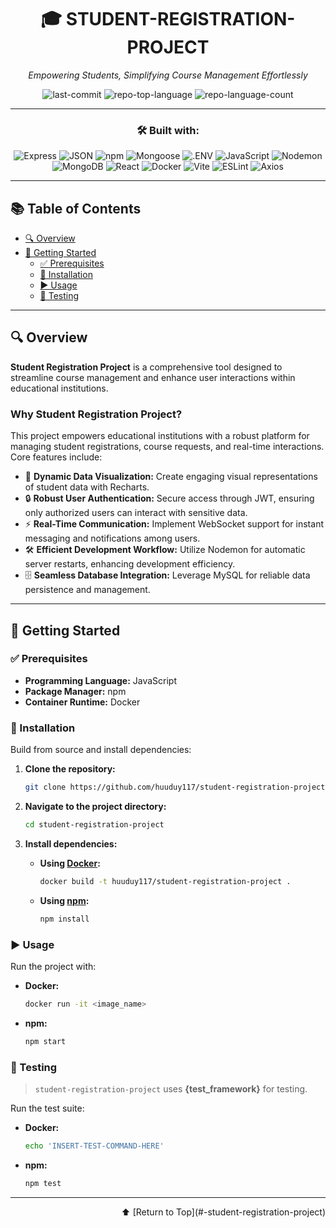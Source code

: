 <div align="center">

# 🎓 STUDENT-REGISTRATION-PROJECT

*Empowering Students, Simplifying Course Management Effortlessly*

![last-commit](https://img.shields.io/github/last-commit/huuduy117/student-registration-project?style=flat&logo=git&logoColor=white&color=0080ff)
![repo-top-language](https://img.shields.io/github/languages/top/huuduy117/student-registration-project?style=flat&color=0080ff)
![repo-language-count](https://img.shields.io/github/languages/count/huuduy117/student-registration-project?style=flat&color=0080ff)

---

### 🛠️ Built with:

![Express](https://img.shields.io/badge/Express-000000.svg?style=flat&logo=Express&logoColor=white)
![JSON](https://img.shields.io/badge/JSON-000000.svg?style=flat&logo=JSON&logoColor=white)
![npm](https://img.shields.io/badge/npm-CB3837.svg?style=flat&logo=npm&logoColor=white)
![Mongoose](https://img.shields.io/badge/Mongoose-F04D35.svg?style=flat&logo=Mongoose&logoColor=white)
![.ENV](https://img.shields.io/badge/.ENV-ECD53F.svg?style=flat&logo=dotenv&logoColor=black)
![JavaScript](https://img.shields.io/badge/JavaScript-F7DF1E.svg?style=flat&logo=JavaScript&logoColor=black)
![Nodemon](https://img.shields.io/badge/Nodemon-76D04B.svg?style=flat&logo=Nodemon&logoColor=white)
![MongoDB](https://img.shields.io/badge/MongoDB-47A248.svg?style=flat&logo=MongoDB&logoColor=white)
![React](https://img.shields.io/badge/React-61DAFB.svg?style=flat&logo=React&logoColor=black)
![Docker](https://img.shields.io/badge/Docker-2496ED.svg?style=flat&logo=Docker&logoColor=white)
![Vite](https://img.shields.io/badge/Vite-646CFF.svg?style=flat&logo=Vite&logoColor=white)
![ESLint](https://img.shields.io/badge/ESLint-4B32C3.svg?style=flat&logo=ESLint&logoColor=white)
![Axios](https://img.shields.io/badge/Axios-5A29E4.svg?style=flat&logo=Axios&logoColor=white)

</div>

---

## 📚 Table of Contents

- [🔍 Overview](#-overview)
- [🚀 Getting Started](#-getting-started)
  - [✅ Prerequisites](#-prerequisites)
  - [🧰 Installation](#-installation)
  - [▶️ Usage](#-usage)
  - [🧪 Testing](#-testing)

---

## 🔍 Overview

**Student Registration Project** is a comprehensive tool designed to streamline course management and enhance user interactions within educational institutions.

### Why Student Registration Project?

This project empowers educational institutions with a robust platform for managing student registrations, course requests, and real-time interactions. Core features include:

- 🎨 **Dynamic Data Visualization:** Create engaging visual representations of student data with Recharts.
- 🔒 **Robust User Authentication:** Secure access through JWT, ensuring only authorized users can interact with sensitive data.
- ⚡ **Real-Time Communication:** Implement WebSocket support for instant messaging and notifications among users.
- 🛠️ **Efficient Development Workflow:** Utilize Nodemon for automatic server restarts, enhancing development efficiency.
- 🗄️ **Seamless Database Integration:** Leverage MySQL for reliable data persistence and management.

---

## 🚀 Getting Started

### ✅ Prerequisites

- **Programming Language:** JavaScript  
- **Package Manager:** npm  
- **Container Runtime:** Docker  

### 🧰 Installation

Build from source and install dependencies:

1. **Clone the repository:**

    ```bash
    git clone https://github.com/huuduy117/student-registration-project
    ```

2. **Navigate to the project directory:**

    ```bash
    cd student-registration-project
    ```

3. **Install dependencies:**

    - **Using [Docker](https://www.docker.com/):**

        ```bash
        docker build -t huuduy117/student-registration-project .
        ```

    - **Using [npm](https://www.npmjs.com/):**

        ```bash
        npm install
        ```

### ▶️ Usage

Run the project with:

- **Docker:**

    ```bash
    docker run -it <image_name>
    ```

- **npm:**

    ```bash
    npm start
    ```

### 🧪 Testing

> `student-registration-project` uses **{test_framework}** for testing.

Run the test suite:

- **Docker:**

    ```bash
    echo 'INSERT-TEST-COMMAND-HERE'
    ```

- **npm:**

    ```bash
    npm test
    ```

---

<div align="right">⬆️ [Return to Top](#-student-registration-project)</div>
